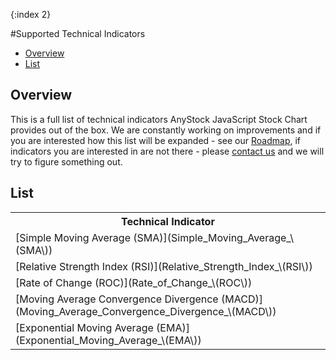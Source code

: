 {:index 2}

#Supported Technical Indicators

* [Overview](#overview)
* [List](#List)

## Overview

This is a full list of technical indicators AnyStock JavaScript Stock Chart provides out of the box. We are constantly working on improvements and if you are interested how this list will be expanded - see our [Roadmap](https://www.anychart.com/products/anystock/roadmap/), if indicators you are interested in are not there - please [contact us](https://www.anychart.com/support/) and we will try to figure something out.

## List

<table>
		<tbody>
			<tr>
				<th>Technical Indicator</th>
			</tr>
			<tr>
				<td>[Simple Moving Average (SMA)](Simple_Moving_Average_\(SMA\))</td>
			</tr>
			<tr>
				<td>[Relative Strength Index (RSI)](Relative_Strength_Index_\(RSI\))</td>
			</tr>
			<tr>
				<td>[Rate of Change (ROC)](Rate_of_Change_\(ROC\))</td>
			</tr>
			<tr>
				<td>[Moving Average Convergence Divergence (MACD)](Moving_Average_Convergence_Divergence_\(MACD\))</td>
			</tr>
			<tr>
				<td>[Exponential Moving Average (EMA)](Exponential_Moving_Average_\(EMA\))</td>
			</tr>			
		</tbody>
</table>
